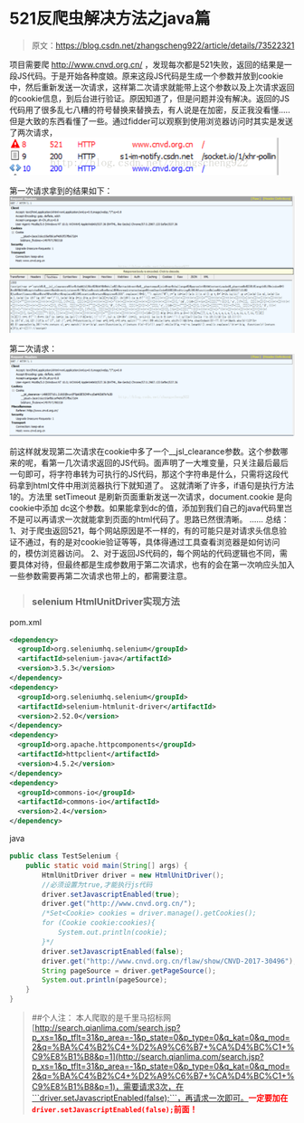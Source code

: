 # 521反爬虫解决方法之java篇
> 原文：https://blog.csdn.net/zhangscheng922/article/details/73522321

项目需要爬 http://www.cnvd.org.cn/ ，发现每次都是521失败，返回的结果是一段JS代码。于是开始各种度娘。原来这段JS代码是生成一个参数并放到cookie中，然后重新发送一次请求，这样第二次请求就能带上这个参数以及上次请求返回的cookie信息，到后台进行验证。原因知道了，但是问题并没有解决。返回的JS代码用了很多乱七八糟的符号替换来替换去，有人说是在加密，反正我没看懂.....但是大致的东西看懂了一些。通过fidder可以观察到使用浏览器访问时其实是发送了两次请求，
![](../Resources/images/shou-cang/521-1.png)

第一次请求拿到的结果如下：
![](../Resources/images/shou-cang/521-2.png)

第二次请求：
![](../Resources/images/shou-cang/521-3.png)

前这样就发现第二次请求在cookie中多了一个__jsl_clearance参数。这个参数哪来的呢，看第一几次请求返回的JS代码。面声明了一大堆变量，只关注最后最后一句即可，将字符串转为可执行的JS代码，那这个字符串是什么，只需将这段代码拿到html文件中用浏览器执行下就知道了。
这就清晰了许多，if语句是执行方法1的。方法里 setTimeout 是刷新页面重新发送一次请求，document.cookie 是向cookie中添加 dc这个参数。如果能拿到dc的值，添加到我们自己的java代码里岂不是可以再请求一次就能拿到页面的html代码了。思路已然很清晰。
……
总结：1、对于爬虫返回521，每个网站原因是不一样的，有的可能只是对请求头信息验证不通过，有的是对cookie验证等等，具体得通过工具查看浏览器是如何访问的，模仿浏览器访问。
   2、对于返回JS代码的，每个网站的代码逻辑也不同，需要具体对待，但最终都是生成参数用于第二次请求，也有的会在第一次响应头加入一些参数需要再第二次请求也带上的，都需要注意。
> ### selenium HtmlUnitDriver实现方法

pom.xml
```xml
<dependency>
  <groupId>org.seleniumhq.selenium</groupId>
  <artifactId>selenium-java</artifactId>
  <version>3.5.3</version>
</dependency>
<dependency>
  <groupId>org.seleniumhq.selenium</groupId>
  <artifactId>selenium-htmlunit-driver</artifactId>
  <version>2.52.0</version>
</dependency>
<dependency>
  <groupId>org.apache.httpcomponents</groupId>
  <artifactId>httpclient</artifactId>
  <version>4.5.2</version>
</dependency>
<dependency>
  <groupId>commons-io</groupId>
  <artifactId>commons-io</artifactId>
  <version>2.4</version>
</dependency>
```

java
```java
public class TestSelenium {  
    public static void main(String[] args) {  
        HtmlUnitDriver driver = new HtmlUnitDriver();  
        //必须设置为true,才能执行js代码  
        driver.setJavascriptEnabled(true);  
        driver.get("http://www.cnvd.org.cn/");  
        /*Set<Cookie> cookies = driver.manage().getCookies(); 
        for (Cookie cookie:cookies){ 
            System.out.println(cookie); 
        }*/  
        driver.setJavascriptEnabled(false);  
        driver.get("http://www.cnvd.org.cn/flaw/show/CNVD-2017-30496");  
        String pageSource = driver.getPageSource();  
        System.out.println(pageSource);  
    }  
}
```
> ##个人注：
本人爬取的是千里马招标网[http://search.qianlima.com/search.jsp?p_xs=1&p_tflt=31&p_area=-1&p_state=0&p_type=0&q_kat=0&q_mod=2&q=%BA%C4%B2%C4+%D2%A9%C6%B7+%CA%D4%BC%C1+%C9%E8%B1%B8&p=1](http://search.qianlima.com/search.jsp?p_xs=1&p_tflt=31&p_area=-1&p_state=0&p_type=0&q_kat=0&q_mod=2&q=%BA%C4%B2%C4+%D2%A9%C6%B7+%CA%D4%BC%C1+%C9%E8%B1%B8&p=1)，需要请求3次，在```driver.setJavascriptEnabled(false);```，再请求一次即可。<font color="red">**一定要加在```driver.setJavascriptEnabled(false);```前面！**</font>